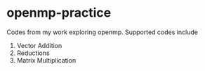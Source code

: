 # openmp-practice
Codes from my work exploring openmp. Supported codes include
1. Vector Addition
2. Reductions
3. Matrix Multiplication
